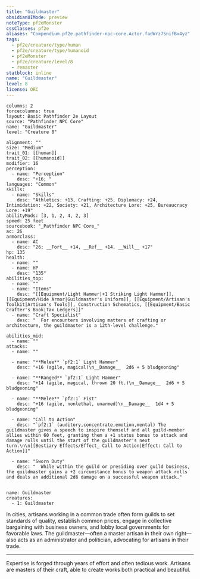```yaml
---
title: "Guildmaster"
obsidianUIMode: preview
noteType: pf2eMonster
cssClasses: pf2e
aliases: "Compendium.pf2e.pathfinder-npc-core.Actor.fadWrz7SnifBx4yz" 
tags:
  - pf2e/creature/type/human
  - pf2e/creature/type/humanoid
  - pf2eMonster
  - pf2e/creature/level/8
  - remaster
statblock: inline
name: "Guildmaster"
level: 8
license: ORC
---
```


```statblock
columns: 2
forcecolumns: true
layout: Basic Pathfinder 2e Layout
source: "Pathfinder NPC Core"
name: "Guildmaster"
level: "Creature 8"

alignment: ""
size: "Medium"
trait_01: [[human]]
trait_02: [[humanoid]]
modifier: 16
perception:
  - name: "Perception"
    desc: "+16; "
languages: "Common"
skills:
  - name: "Skills"
    desc: "Athletics: +13, Crafting: +25, Diplomacy: +24, Intimidation: +22, Society: +21, Architecture Lore: +25, Bureaucracy Lore: +19"
abilityMods: [3, 1, 2, 4, 2, 3]
speed: 25 feet
sourcebook: "_Pathfinder NPC Core_"
ac: 26
armorclass:
  - name: AC
    desc: "26; __Fort__ +14, __Ref__ +14, __Will__ +17"
hp: 135
health:
  - name: ""
  - name: HP
    desc: "135"
abilities_top:
  - name: ""
  - name: "Items"
    desc: "[[Equipment/Light Hammer|+1 Striking Light Hammer]], [[Equipment/Hide Armor|Guildmaster's Uniform]], [[Equipment/Artisan's Toolkit|Artisan's Tools]], Construction Schematics, [[Equipment/Basic Crafter's Book|Tax Ledgers]]"
  - name: "Craft Specialist"
    desc: "  For encounters involving matters of crafting or architecture, the guildmaster is a 12th-level challenge."

abilities_mid:
  - name: ""
attacks:
  - name: ""

  - name: "**Melee** `pf2:1` Light Hammer"
    desc: "+16 (agile, magical)\n__Damage__  2d6 + 5 bludgeoning"

  - name: "**Ranged** `pf2:1` Light Hammer"
    desc: "+14 (agile, magical, thrown 20 ft.)\n__Damage__  2d6 + 5 bludgeoning"

  - name: "**Melee** `pf2:1` Fist"
    desc: "+16 (agile, nonlethal, unarmed)\n__Damage__  1d4 + 5 bludgeoning"

  - name: "Call to Action"
    desc: "`pf2:1` (auditory,concentrate,emotion,mental) The guildmaster gives a speech to inspire themself and all guild-member allies within 60 feet, granting them a +1 status bonus to attack and damage rolls until the start of the guildmaster's next turn.\n\n[[Bestiary Effects/Effect_ Call to Action|Effect: Call to Action]]"

  - name: "Sworn Duty"
    desc: "  While within the guild or presiding over guild business, the guildmaster gains a +2 circumstance bonus to weapon attack rolls and deals an additional 2d6 damage on a successful weapon attack."
 
```

```encounter-table
name: Guildmaster
creatures:
  - 1: Guildmaster
```



In cities, artisans working in a common trade often form guilds to set standards of quality, establish common prices, engage in collective bargaining with business owners, and lobby local governments for favorable laws. The guildmaster—often a master artisan in their own right—also acts as an administrator and politician, advocating for artisans in their trade.

* * *

Expertise is forged through years of effort and often tedious work. Artisans are masters of their craft, able to create works both practical and beautiful.
